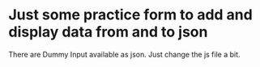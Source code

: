 # Just some practice form to add and display data from and to json
There are Dummy Input available as json. Just change the js file a bit.